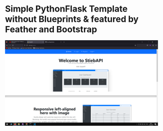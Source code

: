 # Simple PythonFlask Template without Blueprints & featured by Feather and Bootstrap

![Preview](development/preview.png)
